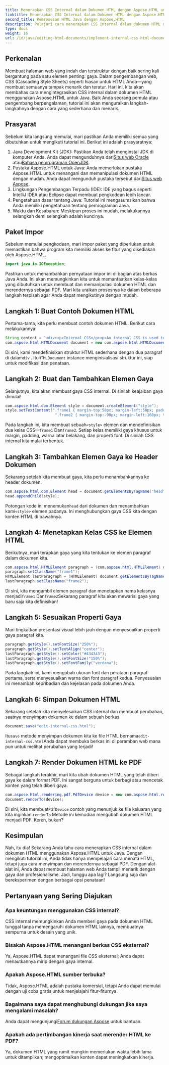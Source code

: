 ```yaml
---
title: Menerapkan CSS Internal dalam Dokumen HTML dengan Aspose.HTML untuk Java
linktitle: Menerapkan CSS Internal dalam Dokumen HTML dengan Aspose.HTML untuk Java
second_title: Pemrosesan HTML Java dengan Aspose.HTML
description: Pelajari cara menerapkan CSS internal dalam dokumen HTML menggunakan Aspose.HTML untuk Java dengan tutorial langkah demi langkah yang mudah.
type: docs
weight: 16
url: /id/java/editing-html-documents/implement-internal-css-html-documents/
---
```

## Perkenalan
Membuat halaman web yang indah dan terstruktur dengan baik sering kali bergantung pada satu elemen penting: gaya. Dalam pengembangan web, CSS (Cascading Style Sheets) seperti hiasan untuk HTML Anda—yang membuat semuanya tampak menarik dan teratur. Hari ini, kita akan membahas cara mengintegrasikan CSS internal dalam dokumen HTML menggunakan Aspose.HTML untuk Java. Baik Anda seorang pemula atau pengembang berpengalaman, tutorial ini akan menguraikan langkah-langkahnya dengan cara yang sederhana dan menarik.
## Prasyarat
Sebelum kita langsung memulai, mari pastikan Anda memiliki semua yang dibutuhkan untuk mengikuti tutorial ini. Berikut ini adalah prasyaratnya:
1.  Java Development Kit (JDK): Pastikan Anda telah menginstal JDK di komputer Anda. Anda dapat mengunduhnya dari[Situs web Oracle](https://www.oracle.com/java/technologies/javase-jdk11-downloads.html) atau[Bahasa pemrograman OpenJDK](https://openjdk.java.net/).
2.  Pustaka Aspose.HTML untuk Java: Anda memerlukan pustaka Aspose.HTML untuk menangani dan memanipulasi dokumen HTML dengan mudah. Anda dapat mengunduh pustaka tersebut dari[Situs web Aspose](https://releases.aspose.com/html/java/).
3. Lingkungan Pengembangan Terpadu (IDE): IDE yang bagus seperti IntelliJ IDEA atau Eclipse dapat membuat pengkodean lebih lancar.
4. Pengetahuan dasar tentang Java: Tutorial ini mengasumsikan bahwa Anda memiliki pengetahuan tentang pemrograman Java.
5. Waktu dan Kesabaran: Meskipun proses ini mudah, melakukannya selangkah demi selangkah adalah kuncinya.
## Paket Impor
Sebelum memulai pengkodean, mari impor paket yang diperlukan untuk memastikan bahwa program kita memiliki akses ke fitur yang disediakan oleh Aspose.HTML.
```java
import java.io.IOException;
```
Pastikan untuk menambahkan pernyataan impor ini di bagian atas berkas Java Anda. Ini akan memungkinkan kita untuk memanfaatkan kelas-kelas yang dibutuhkan untuk membuat dan memanipulasi dokumen HTML dan merendernya sebagai PDF.
Mari kita uraikan prosesnya ke dalam beberapa langkah terpisah agar Anda dapat mengikutinya dengan mudah.
## Langkah 1: Buat Contoh Dokumen HTML
Pertama-tama, kita perlu membuat contoh dokumen HTML. Berikut cara melakukannya:
```java
String content = "<div><p>Internal CSS</p><p>An internal CSS is used to define a style for a single HTML page</p></div>";
com.aspose.html.HTMLDocument document = new com.aspose.html.HTMLDocument(content, ".");
```
 Di sini, kami mendefinisikan struktur HTML sederhana dengan dua paragraf di dalam`div` . Itu`HTMLDocument` instance menginisialisasi struktur ini, siap untuk modifikasi dan penataan.
## Langkah 2: Buat dan Tambahkan Elemen Gaya
Selanjutnya, kita akan membuat gaya CSS internal. Di sinilah keajaiban gaya dimulai!
```java
com.aspose.html.dom.Element style = document.createElement("style");
style.setTextContent(".frame1 { margin-top:50px; margin-left:50px; padding:20px; width:360px; height:90px; background-color:#a52a2a; font-family:verdana; color:#FFF5EE;}" +
                      ".frame2 { margin-top:-90px; margin-left:160px; text-align:center; padding:20px; width:360px; height:100px; background-color:#ADD8E6;}");
```
 Pada langkah ini, kita membuat sebuah`<style>` elemen dan mendefinisikan dua kelas CSS—`frame1` Dan`frame2`. Setiap kelas memiliki gaya khusus untuk margin, padding, warna latar belakang, dan properti font. Di sinilah CSS internal kita mulai terbentuk.
## Langkah 3: Tambahkan Elemen Gaya ke Header Dokumen
Sekarang setelah kita membuat gaya, kita perlu menambahkannya ke header dokumen.
```java
com.aspose.html.dom.Element head = document.getElementsByTagName("head").get_Item(0);
head.appendChild(style);
```
 Potongan kode ini menemukan`head` dari dokumen dan menambahkan kami`<style>` elemen padanya. Ini menghubungkan gaya CSS kita dengan konten HTML di bawahnya.
## Langkah 4: Menetapkan Kelas CSS ke Elemen HTML
Berikutnya, mari terapkan gaya yang kita tentukan ke elemen paragraf dalam dokumen kita.
```java
com.aspose.html.HTMLElement paragraph = (com.aspose.html.HTMLElement) document.getElementsByTagName("p").get_Item(0);
paragraph.setClassName("frame1");
HTMLElement lastParagraph = (HTMLElement) document.getElementsByTagName("p").get_Item(document.getElementsByTagName("p").getLength() - 1);
lastParagraph.setClassName("frame2");
```
 Di sini, kita mengambil elemen paragraf dan menetapkan nama kelasnya menjadi`frame1` Dan`frame2`Sekarang paragraf kita akan mewarisi gaya yang baru saja kita definisikan!
## Langkah 5: Sesuaikan Properti Gaya
Mari tingkatkan presentasi visual lebih jauh dengan menyesuaikan properti gaya paragraf kita.
```java
paragraph.getStyle().setFontSize("250%");
paragraph.getStyle().setTextAlign("center");
lastParagraph.getStyle().setColor("#434343");
lastParagraph.getStyle().setFontSize("150%");
lastParagraph.getStyle().setFontFamily("verdana");
```
Pada langkah ini, kami mengubah ukuran font dan perataan paragraf pertama, serta menyesuaikan warna dan font paragraf kedua. Penyesuaian ini menambah kepribadian dan kejelasan pada dokumen Anda.
## Langkah 6: Simpan Dokumen HTML
Sekarang setelah kita menyelesaikan CSS internal dan membuat perubahan, saatnya menyimpan dokumen ke dalam sebuah berkas.
```java
document.save("edit-internal-css.html");
```
 Itu`save` metode menyimpan dokumen kita ke file HTML bernama`edit-internal-css.html`Anda dapat membuka berkas ini di peramban web mana pun untuk melihat perubahan yang terjadi!
## Langkah 7: Render Dokumen HTML ke PDF
Sebagai langkah terakhir, mari kita ubah dokumen HTML yang telah diberi gaya ke dalam format PDF. Ini sangat berguna untuk berbagi atau mencetak konten yang telah diberi gaya.
```java
com.aspose.html.rendering.pdf.PdfDevice device = new com.aspose.html.rendering.pdf.PdfDevice("edit-internal-css.pdf");
document.renderTo(device);
```
 Di sini, kita membuat`PdfDevice` contoh yang menunjuk ke file keluaran yang kita inginkan.`renderTo` Metode ini kemudian mengubah dokumen HTML menjadi PDF. Keren, bukan?
## Kesimpulan
Nah, itu dia! Sekarang Anda tahu cara menerapkan CSS internal dalam dokumen HTML menggunakan Aspose.HTML untuk Java. Dengan mengikuti tutorial ini, Anda tidak hanya mempelajari cara menata HTML, tetapi juga cara menyimpan dan merendernya sebagai PDF. Dengan alat-alat ini, Anda dapat membuat halaman web Anda tampil menarik dengan gaya dan profesionalisme. Jadi, tunggu apa lagi? Langsung saja dan bereksperimen dengan berbagai opsi penataan!

## Pertanyaan yang Sering Diajukan
### Apa keuntungan menggunakan CSS internal?  
CSS internal memungkinkan Anda memberi gaya pada dokumen HTML tunggal tanpa memengaruhi dokumen HTML lainnya, membuatnya sempurna untuk desain yang unik.
### Bisakah Aspose.HTML menangani berkas CSS eksternal?  
Ya, Aspose.HTML dapat menangani file CSS eksternal; Anda dapat menautkannya mirip dengan gaya internal.
### Apakah Aspose.HTML sumber terbuka?  
Tidak, Aspose.HTML adalah pustaka komersial, tetapi Anda dapat memulai dengan uji coba gratis untuk menjelajahi fitur-fiturnya.
### Bagaimana saya dapat menghubungi dukungan jika saya mengalami masalah?  
 Anda dapat mengunjungi[Forum dukungan Aspose](https://forum.aspose.com/c/html/29) untuk bantuan.
### Apakah ada pertimbangan kinerja saat merender HTML ke PDF?  
Ya, dokumen HTML yang rumit mungkin memerlukan waktu lebih lama untuk ditampilkan; mengoptimalkan konten dapat meningkatkan kinerja.